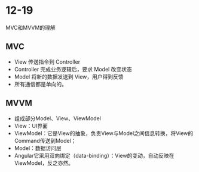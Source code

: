 # 12-19

MVC和MVVM的理解

## MVC

- View 传送指令到 Controller
- Controller 完成业务逻辑后，要求 Model 改变状态
- Model 将新的数据发送到 View，用户得到反馈
- 所有通信都是单向的。

## MVVM

- 组成部分Model、View、ViewModel
- View：UI界面
- ViewModel：它是View的抽象，负责View与Model之间信息转换，将View的Command传送到Model；
- Model：数据访问层
- Angular它采用双向绑定（data-binding）：View的变动，自动反映在 ViewModel，反之亦然。
